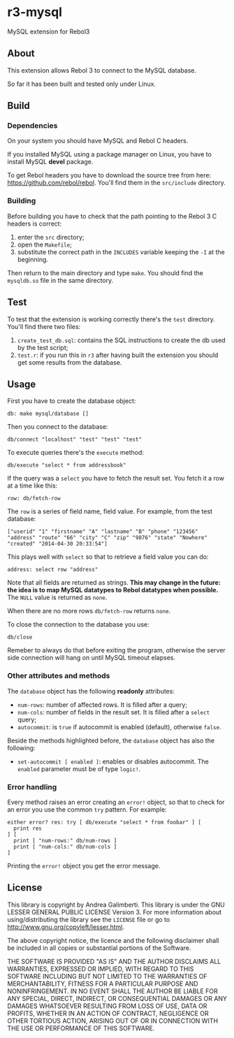 r3-mysql
========

MySQL extension for Rebol3

## About

This extension allows Rebol 3 to connect to the MySQL database.

So far it has been built and tested only under Linux.


## Build

### Dependencies

On your system you should have MySQL and Rebol C headers.

If you installed MySQL using a package manager on Linux, you have to install MySQL **devel** package.

To get Rebol headers you have to download the source tree from here: https://github.com/rebol/rebol. You'll find them in the `src/include` directory.


### Building

Before building you have to check that the path pointing to the Rebol 3 C headers is correct:

1. enter the `src` directory;
2. open the `Makefile`;
3. substitute the correct path in the `INCLUDES` variable keeping the `-I` at the beginning.

Then return to the main directory and type `make`. You should find the `mysqldb.so` file in the same directory.


## Test

To test that the extension is working correctly there's the `test` directory. You'll find there two files:

1. `create_test_db.sql`: contains the SQL instructions to create the db used by the test script;
2. `test.r`: if you run this in `r3` after having built the extension you should get some results from the database.


## Usage

First you have to create the database object:

    db: make mysql/database []

Then you connect to the database:

    db/connect "localhost" "test" "test" "test"

To execute queries there's the `execute` method:

    db/execute "select * from addressbook"

If the query was a `select` you have to fetch the result set. You fetch it a row at a time like this:

    row: db/fetch-row

The `row` is a series of field name, field value. For example, from the test database:

    ["userid" "1" "firstname" "A" "lastname" "B" "phone" "123456" "address" "route" "66" "city" "C" "zip" "9876" "state" "Nowhere" "created" "2014-04-30 20:33:54"]

This plays well with `select` so that to retrieve a field value you can do:

    address: select row "address"

Note that all fields are returned as strings. **This may change in the future: the idea is to map MySQL datatypes to Rebol datatypes when possible.** The `NULL` value is returned as `none`.

When there are no more rows `db/fetch-row` returns `none`.

To close the connection to the database you use:

    db/close

Remeber to always do that before exiting the program, otherwise the server side connection will hang on until MySQL timeout elapses.


### Other attributes and methods

The `database` object has the following **readonly** attributes:

- `num-rows`: number of affected rows. It is filled after a query;
- `num-cols`: number of fields in the result set. It is filled after a `select` query;
- `autocommit`: is `true` if autocommit is enabled (default), otherwise `false`.

Beside the methods highlighted before, the `database` object has also the following:

- `set-autocommit [ enabled ]`: enables or disables autocommit. The `enabled` parameter must be of type `logic!`.


### Error handling

Every method raises an error creating an `error!` object, so that to check for an error you use the common `try` pattern. For example:

    either error? res: try [ db/execute "select * from foobar" ] [
      print res
    ] [
      print [ "num-rows:" db/num-rows ]
      print [ "num-cols:" db/num-cols ]
    ]

Printing the `error!` object you get the error message.


## License

This library is copyright by Andrea Galimberti. This library is under the GNU LESSER GENERAL PUBLIC LICENSE Version 3. For more information about using/distributing the library see the `LICENSE` file or go to http://www.gnu.org/copyleft/lesser.html.

The above copyright notice, the licence and the following disclaimer shall be included in all copies or substantial portions of the Software.

THE SOFTWARE IS PROVIDED "AS IS" AND THE AUTHOR DISCLAIMS ALL WARRANTIES, EXPRESSED OR IMPLIED, WITH REGARD TO THIS SOFTWARE INCLUDING BUT NOT LIMITED TO THE WARRANTIES OF MERCHANTABILITY, FITNESS FOR A PARTICULAR PURPOSE AND NONINFRINGEMENT. IN NO EVENT SHALL THE AUTHOR BE LIABLE FOR ANY SPECIAL, DIRECT, INDIRECT, OR CONSEQUENTIAL DAMAGES OR ANY DAMAGES WHATSOEVER RESULTING FROM LOSS OF USE, DATA OR PROFITS, WHETHER IN AN ACTION OF CONTRACT, NEGLIGENCE OR OTHER TORTIOUS ACTION, ARISING OUT OF OR IN CONNECTION WITH THE USE OR PERFORMANCE OF THIS SOFTWARE.

